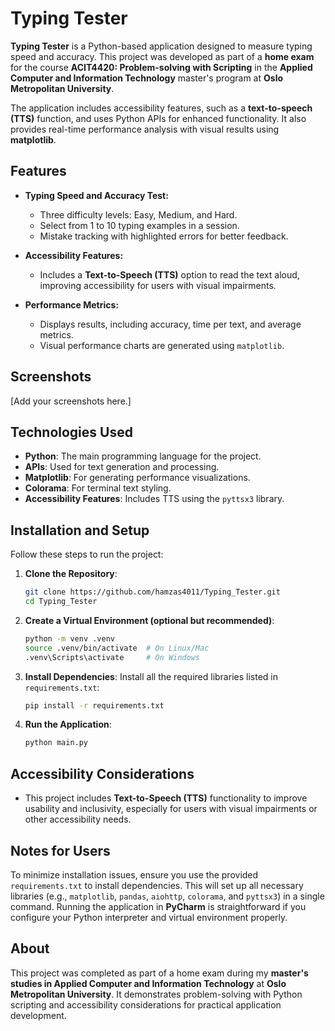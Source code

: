 # Typing Tester

**Typing Tester** is a Python-based application designed to measure typing speed and accuracy. This project was developed as part of a **home exam** for the course **ACIT4420: Problem-solving with Scripting** in the **Applied Computer and Information Technology** master's program at **Oslo Metropolitan University**. 

The application includes accessibility features, such as a **text-to-speech (TTS)** function, and uses Python APIs for enhanced functionality. It also provides real-time performance analysis with visual results using **matplotlib**.

## Features

- **Typing Speed and Accuracy Test:**
  - Three difficulty levels: Easy, Medium, and Hard.
  - Select from 1 to 10 typing examples in a session.
  - Mistake tracking with highlighted errors for better feedback.

- **Accessibility Features:**
  - Includes a **Text-to-Speech (TTS)** option to read the text aloud, improving accessibility for users with visual impairments.

- **Performance Metrics:**
  - Displays results, including accuracy, time per text, and average metrics.
  - Visual performance charts are generated using `matplotlib`.

## Screenshots

[Add your screenshots here.]

## Technologies Used

- **Python**: The main programming language for the project.
- **APIs**: Used for text generation and processing.
- **Matplotlib**: For generating performance visualizations.
- **Colorama**: For terminal text styling.
- **Accessibility Features**: Includes TTS using the `pyttsx3` library.

## Installation and Setup

Follow these steps to run the project:

1. **Clone the Repository**:
   ```bash
   git clone https://github.com/hamzas4011/Typing_Tester.git
   cd Typing_Tester
   ```

2. **Create a Virtual Environment (optional but recommended)**:
   ```bash
   python -m venv .venv
   source .venv/bin/activate  # On Linux/Mac
   .venv\Scripts\activate     # On Windows
   ```

3. **Install Dependencies**:
   Install all the required libraries listed in `requirements.txt`:
   ```bash
   pip install -r requirements.txt
   ```

4. **Run the Application**:
   ```bash
   python main.py
   ```

## Accessibility Considerations

- This project includes **Text-to-Speech (TTS)** functionality to improve usability and inclusivity, especially for users with visual impairments or other accessibility needs.

## Notes for Users

To minimize installation issues, ensure you use the provided `requirements.txt` to install dependencies. This will set up all necessary libraries (e.g., `matplotlib`, `pandas`, `aiohttp`, `colorama`, and `pyttsx3`) in a single command. Running the application in **PyCharm** is straightforward if you configure your Python interpreter and virtual environment properly.

## About

This project was completed as part of a home exam during my **master's studies in Applied Computer and Information Technology** at **Oslo Metropolitan University**. It demonstrates problem-solving with Python scripting and accessibility considerations for practical application development.
